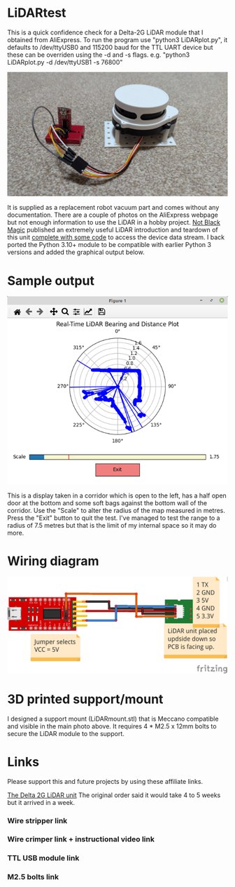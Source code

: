 # LiDARtest
This is a quick confidence check for a Delta-2G LiDAR module that I obtained from AliExpress. To run the program use "python3 LiDARplot.py", it defaults to /dev/ttyUSB0 and 115200 baud for the TTL UART device but these can be overriden using the -d and -s flags. e.g. "python3 LiDARplot.py -d /dev/ttyUSB1 -s 76800"

![LiDAR picture](images/LiDARunit.jpg)

It is supplied as a replacement robot vacuum part and comes without any documentation. There are a couple of photos on the AliExpress webpage but not enough information to use the LiDAR in a hobby project. [Not Black Magic](https://notblackmagic.com/bitsnpieces/lidar-modules/) published an extremely useful LiDAR introduction and teardown of this unit [complete with some code](https://github.com/NotBlackMagic/Delta-2G-LiDAR-Driver) to access the device data stream. I back ported the Python 3.10+ module to be compatible with earlier Python 3 versions and added the graphical output below.

# Sample output

![LiDAR range map](images/LiDARrange.png)

This is a display taken in a corridor which is open to the left, has a half open door at the bottom and some soft bags against the bottom wall of the corridor. Use the "Scale" to alter the radius of the map measured in metres. Press the "Exit" button to quit the test. I've managed to test the range to a radius of 7.5 metres but that is the limit of my internal space so it may do more.

# Wiring diagram

![LiDAR wiring](images/LiDARfritz.png)

# 3D printed support/mount

I designed a support mount (LiDARmount.stl) that is Meccano compatible and visible in the main photo above. It requires 4 * M2.5 x 12mm bolts to secure the LiDAR module to the support.

# Links

Please support this and future projects by using these affiliate links.

[The Delta 2G LiDAR unit](https://www.aliexpress.com/item/1005004139703179.html?spm=a2g0o.detail.0.0.42e3k4F6k4F6Yr&mp=1/LiDARrange.png)
The original order said it would take 4 to 5 weeks but it arrived in a week.
### Wire stripper link
### Wire crimper link + instructional video link
### TTL USB module link
### M2.5 bolts link

